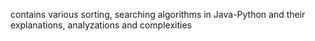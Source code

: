 contains various sorting, searching algorithms in Java-Python and their explanations, analyzations and complexities 
